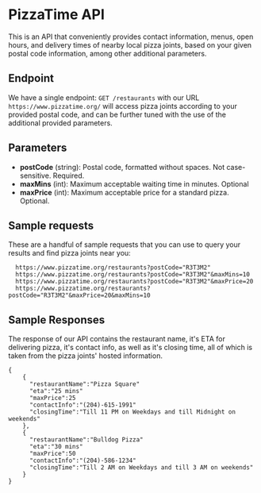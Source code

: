 # PizzaTime API

This is an API that conveniently provides contact information, menus, open hours, and delivery times of nearby local pizza joints, based on your given postal code information, among other additional parameters.


## Endpoint
We have a single endpoint: 
```GET /restaurants``` with our URL ```https://www.pizzatime.org/``` will access pizza joints according to your provided postal code, and can be further tuned with the use of the additional provided parameters.


## Parameters
  + **postCode** (string): Postal code, formatted without spaces. Not case-sensitive. Required.
  + **maxMins** (int): Maximum acceptable waiting time in minutes. Optional
  + **maxPrice** (int):  Maximum acceptable price for a standard pizza. Optional.
 

## Sample requests
These are a handful of sample requests that you can use to query your results and find pizza joints near you:
```
  https://www.pizzatime.org/restaurants?postCode="R3T3M2"
  https://www.pizzatime.org/restaurants?postCode="R3T3M2"&maxMins=10
  https://www.pizzatime.org/restaurants?postCode="R3T3M2"&maxPrice=20
  https://www.pizzatime.org/restaurants?postCode="R3T3M2"&maxPrice=20&maxMins=10
```

## Sample Responses
The response of our API contains the restaurant name, it's ETA for delivering pizza, it's contact info, as well as it's closing time, all of which is taken from the pizza joints' hosted information.

```
{
    {
      "restaurantName":"Pizza Square"
      "eta":"25 mins"
      "maxPrice":25
      "contactInfo":"(204)-615-1991"
      "closingTime":"Till 11 PM on Weekdays and till Midnight on weekends"
    },
    {
      "restaurantName":"Bulldog Pizza"
      "eta":"30 mins"
      "maxPrice":50
      "contactInfo":"(204)-586-1234"
      "closingTime":"Till 2 AM on Weekdays and till 3 AM on weekends"
    }
}
```
